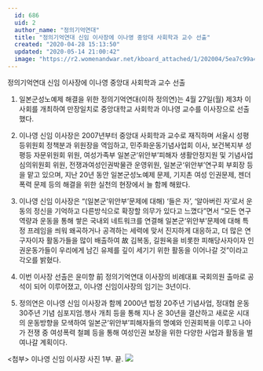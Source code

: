 ```yaml
---
  id: 686
  uid: 2
  author_name: "정의기억연대"
  title: "정의기억연대 신임 이사장에 이나영 중앙대 사회학과 교수 선출"
  created: "2020-04-28 15:13:50"
  updated: "2020-05-14 21:00:42"
  image: "https://r2.womenandwar.net/kboard_attached/1/202004/5ea7c99a444a84715666.jpg"
---
```

정의기억연대 신임 이사장에 이나영 중앙대 사회학과 교수 선출


1. 일본군성노예제 해결을 위한 정의기억연대(이하 정의연)는 4월 27일(월) 제3차 이사회를 개최하여 만장일치로 중앙대학교 사회학과 이나영 교수를 이사장으로 선출했다. 

2. 이나영 신임 이사장은 2007년부터 중앙대 사회학과 교수로 재직하며 서울시 성평등위원회 정책분과 위원장을 역임하고, 민주화운동기념사업회 이사, 보건복지부 성평등 자문위원회 위원, 여성가족부 일본군‘위안부’피해자 생활안정지원 및 기념사업 심의위원회 위원, 전쟁과여성인권박물관 운영위원, 일본군‘위안부’연구회 부회장 등을 맡고 있으며, 지난 20년 동안 일본군성노예제 문제, 기지촌 여성 인권문제, 젠더폭력 문제 등의 해결을 위한 실천의 현장에서 늘 함께 해왔다. 

3. 이나영 신임 이사장은 “(일본군‘위안부’문제에 대해) ‘들은 자’, ‘알아버린 자’로서 운동의 정신을 기억하고 다른방식으로 확장할 의무가 있다고 느꼈다”면서 “모든 연구역량과 운동을 통해 쌓은 국내외 네트워크를 연결해 일본군‘위안부’문제에 대해 특정 프레임을 씌워 왜곡하거나 공격하는 세력에 맞서 진지하게 대응하고, 더 많은 연구자이자 활동가들을 많이 배출하여 故 김복동, 길원옥을 비롯한 피해당사자이자 인권운동가들이 우리에게 남긴 유제를 깊이 세기기 위한 활동을 이어나갈 것”이라고 각오를 밝혔다. 

4. 이번 이사장 선출은 윤미향 前 정의기억연대 이사장의 비례대표 국회의원 출마로 공석이 되어 이루어졌고, 이나영 신임이사장의 임기는 3년이다. 
 
5. 정의연은 이나영 신임 이사장과 함께 2000년 법정 20주년 기념사업, 정대협 운동 30주년 기념 심포지엄.행사 개최 등을 통해 지나 온 30년을 결산하고 새로운 시대의 운동방향을 모색하여 일본군‘위안부’피해자들의 명예와 인권회복을 이루고 나아가 전쟁 중 여성폭력 철폐 등을 통해 여성인권 보장을 위한 다양한 사업과 활동을 벌여나갈 계획이다. 




<첨부> 이나영 신임 이사장 사진 1부. 끝. 
 ![](https://r2.womenandwar.net/kboard_attached/1/202004/5ea7c99a444a84715666.jpg)